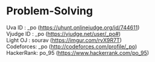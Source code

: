 # Problem-Solving

Uva ID    : _po (https://uhunt.onlinejudge.org/id/744611)<br/>
Vjudge ID : _po (https://vjudge.net/user/_po#) <br/>
Light OJ  : sourav (https://imgur.com/rvX9R7T) <br/>
Codeforces: _po (http://codeforces.com/profile/_po) <br/>
HackerRank: po_95 (https://www.hackerrank.com/po_95)  <br/>
